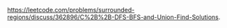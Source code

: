 https://leetcode.com/problems/surrounded-regions/discuss/362896/C%2B%2B-DFS-BFS-and-Union-Find-Solutions.
​